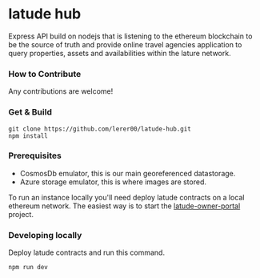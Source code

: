 # latude hub

Express API build on nodejs that is listening to the ethereum blockchain to be the source of truth and provide online travel agencies application to query properties, assets and availabilities within the lature network.

### How to Contribute

Any contributions are welcome!

### Get & Build

```
git clone https://github.com/lerer00/latude-hub.git
npm install
```

### Prerequisites

- CosmosDb emulator, this is our main georeferenced datastorage.
- Azure storage emulator, this is where images are stored. 

To run an instance locally you'll need deploy latude contracts on a local ethereum network. The easiest way is to start the [latude-owner-portal](https://github.com/lerer00/latude-owner-portal) project.

### Developing locally

Deploy latude contracts and run this command.

```
npm run dev
```
